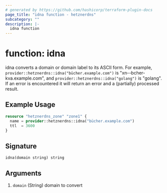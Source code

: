 ```yaml
---
# generated by https://github.com/hashicorp/terraform-plugin-docs
page_title: "idna function - hetznerdns"
subcategory: ""
description: |-
  idna function
---
```


# function: idna

idna converts a domain or domain label to its ASCII form. For example, `provider::hetznerdns::idna("bücher.example.com")` is "xn--bcher-kva.example.com", and `provider::hetznerdns::idna("golang")` is "golang". If an error is encountered it will return an error and a (partially) processed result.

## Example Usage

```terraform
resource "hetznerdns_zone" "zone1" {
  name = provider::hetznerdns::idna("bücher.example.com")
  ttl  = 3600
}
```

## Signature

<!-- signature generated by tfplugindocs -->
```text
idna(domain string) string
```

## Arguments

<!-- arguments generated by tfplugindocs -->
1. `domain` (String) domain to convert

